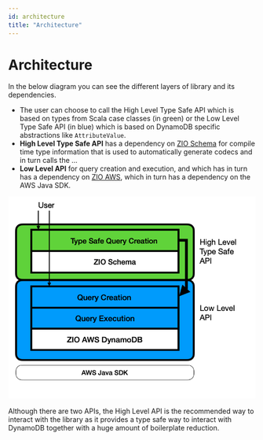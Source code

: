 ```yaml
---
id: architecture
title: "Architecture"
---
```


# Architecture

In the below diagram you can see the different layers of library and its dependencies.

- The user can choose to call the High Level Type Safe API which is based on types from Scala case classes (in green) or the Low Level Type Safe API (in blue) which is based on DynamoDB specific abstractions like `AttributeValue`. 
- **High Level Type Safe API** has a dependency on [ZIO Schema](https://zio.dev/zio-schema/) for compile time type information that is used to automatically generate codecs and in turn calls the ...
- **Low Level API** for query creation and execution, and which has in turn has a dependency on [ZIO AWS](https://zio.dev/zio-aws/), which in turn has a dependency on the AWS Java SDK.

![architecture diagram](architecture.png)

Although there are two APIs, the High Level API is the recommended way to interact with the library as it provides a type safe way to interact with DynamoDB together with a huge amount of boilerplate reduction.
